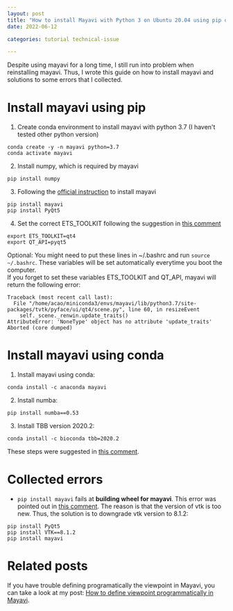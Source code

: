 ```yaml
---
layout: post
title: "How to install Mayavi with Python 3 on Ubuntu 20.04 using pip or anaconda"
date: 2022-06-12

categories: tutorial technical-issue

---
```


Despite using mayavi for a long time, I still run into problem when reinstalling mayavi. Thus, I wrote this guide on how to install mayavi and solutions to some errors that I collected.

# Install mayavi using pip
1. Create conda environment to install mayavi with python 3.7 (I haven't tested other python version)
```
conda create -y -n mayavi python=3.7 
conda activate mayavi
```
2. Install numpy, which is required by mayavi
```
pip install numpy
```
3. Following the [official instruction](https://docs.enthought.com/mayavi/mayavi/installation.html) to install mayavi
```
pip install mayavi
pip install PyQt5
```
4. Set the correct ETS_TOOLKIT following the suggestion in [this comment](https://github.com/enthought/mayavi/issues/595#issuecomment-366534652)
```
export ETS_TOOLKIT=qt4
export QT_API=pyqt5
```
Optional: You might need to put these lines in ~/.bashrc and run `source ~/.bashrc`. These variables will be set automatically everytime you boot the computer.  
If you forget to set these variables ETS_TOOLKIT and QT_API, mayavi will return the following error:
```
Traceback (most recent call last):
  File "/home/acao/miniconda3/envs/mayavi/lib/python3.7/site-packages/tvtk/pyface/ui/qt4/scene.py", line 60, in resizeEvent
    self._scene._renwin.update_traits()
AttributeError: 'NoneType' object has no attribute 'update_traits'
Aborted (core dumped)
```

# Install mayavi using conda
1. Install mayavi using conda:
```
conda install -c anaconda mayavi  
```
2. Install numba:
```
pip install numba==0.53  
```
3. Install TBB version 2020.2:
```
conda install -c bioconda tbb=2020.2
```

These steps were suggested in [this comment](https://github.com/cv-rits/MonoScene/issues/6#issuecomment-1009260023).

# Collected errors
- `pip install mayavi`  fails at **building wheel for mayavi**. 
This error was pointed out in [this comment](https://github.com/cv-rits/MonoScene/issues/3#issuecomment-998662257). The reason is that the version of vtk is too new. Thus, the solution is to downgrade vtk version to 8.1.2:
```
pip install PyQt5  
pip install VTK==8.1.2
pip install mayavi
```

# Related posts
If you have trouble defining programatically the viewpoint in Mayavi, you can take a look at my post: [How to define viewpoint programmatically in Mayavi](https://anhquancao.github.io/blog/2022/mayavi-fix-view-point/).
